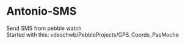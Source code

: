 Antonio-SMS
===========

Send SMS from pebble watch <br>
Started with this: vdeschwb/PebbleProjects/GPS_Coords_PasMoche
